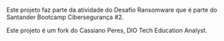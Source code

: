 Este projeto faz parte da atividade do Desafio Ransomware que é parte do Santander Bootcamp Cibersegurança #2.

Este projeto é um fork do Cassiano Peres, DIO Tech Education Analyst.

